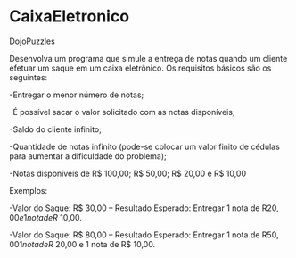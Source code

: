 # CaixaEletronico

DojoPuzzles

Desenvolva um programa que simule a entrega de notas quando um cliente efetuar um saque em um caixa eletrônico. Os requisitos básicos são os seguintes:

-Entregar o menor número de notas;

-É possível sacar o valor solicitado com as notas disponíveis;

-Saldo do cliente infinito;

-Quantidade de notas infinito (pode-se colocar um valor finito de cédulas para aumentar a dificuldade do problema);

-Notas disponíveis de R$ 100,00; R$ 50,00; R$ 20,00 e R$ 10,00

Exemplos:

-Valor do Saque: R$ 30,00 – Resultado Esperado: Entregar 1 nota de R$20,00 e 1 nota de R$ 10,00.

-Valor do Saque: R$ 80,00 – Resultado Esperado: Entregar 1 nota de R$50,00 1 nota de R$ 20,00 e 1 nota de R$ 10,00.
